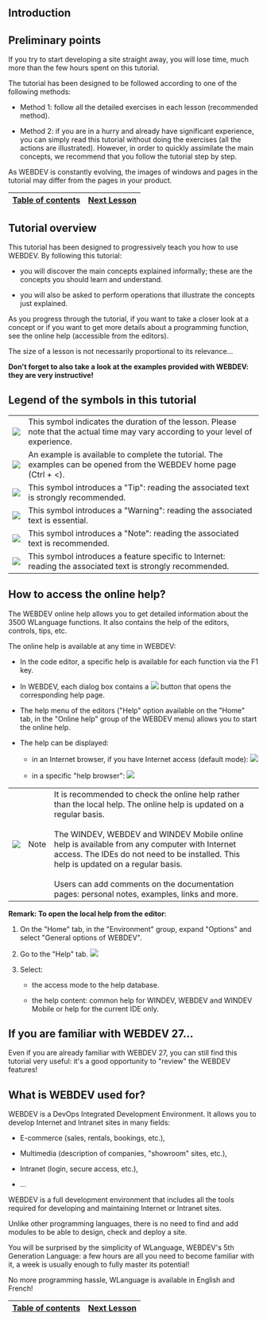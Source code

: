 
## Introduction


<a name="NOTE1"></a>
<a name="NOTE1_1"></a>


## Preliminary points
<a name="preliminary_points_ELTTEXTE000205"></a>


If you try to start developing a site straight away, you will lose time, much more than the few hours spent on this tutorial.

The tutorial has been designed to be followed according to one of the following methods:

- Method 1: follow all the detailed exercises in each lesson (recommended method).

- Method 2: if you are in a hurry and already have significant experience, you can simply read this tutorial without doing the exercises (all the actions are illustrated). However, in order to quickly assimilate the main concepts, we recommend that you follow the tutorial step by step.




As WEBDEV is constantly evolving, the images of windows and pages in the tutorial may differ from the pages in your product.


| [Table of contents](../TutoWB/1410087510.md) | [Next Lesson](../TutoWB/1410087404.md) |
| --- | --- |





<a name="NOTE2"></a>
<a name="NOTE2_1"></a>


## Tutorial overview
<a name="tutorial_overview_ELTTEXTE000245"></a>
This tutorial has been designed to progressively teach you how to use WEBDEV. By following this tutorial:

- you will discover the main concepts explained informally; these are the concepts you should learn and understand.

- you will also be asked to perform operations that illustrate the concepts just explained.




As you progress through the tutorial, if you want to take a closer look at a concept or if you want to get more details about a programming function, see the online help (accessible from the editors).

The size of a lesson is not necessarily proportional to its relevance...

**Don't forget to also take a look at the examples provided with WEBDEV: they are very instructive!** 

<a name="NOTE3"></a>
<a name="NOTE3_1"></a>


## Legend of the symbols in this tutorial
<a name="legend_the_symbols_this_tutorial_ELTTEXTE000269"></a>



|   |   |
| --- | --- |
| ![](https://doc.pcsoft.fr/en-US/images/image.awp?langid=3&name=dur%E9e.png)<br> | This symbol indicates the duration of the lesson. Please note that the actual time may vary according to your level of experience. |
| ![](https://doc.pcsoft.fr/en-US/images/image.awp?langid=3&name=exemple-WB.png)<br> | An example is available to complete the tutorial. The examples can be opened from the WEBDEV home page (Ctrl + &lt;). |
| ![](https://doc.pcsoft.fr/en-US/images/image.awp?langid=3&name=astuce.png)<br> | This symbol introduces a "Tip": reading the associated text is strongly recommended. |
| ![](https://doc.pcsoft.fr/en-US/images/image.awp?langid=3&name=avertissement.png)<br> | This symbol introduces a "Warning": reading the associated text is essential. |
| ![](https://doc.pcsoft.fr/en-US/images/image.awp?langid=3&name=note.png)<br> | This symbol introduces a "Note": reading the associated text is recommended. |
| ![](https://doc.pcsoft.fr/en-US/images/image.awp?langid=3&name=internet.png)<br> | This symbol introduces a feature specific to Internet: reading the associated text is strongly recommended. |



<a name="NOTE4"></a>
<a name="NOTE4_1"></a>


## How to access the online help?
<a name="how_access_the_online_help_ELTTEXTE000311"></a>
The WEBDEV online help allows you to get detailed information about the 3500 WLanguage functions. It also contains the help of the editors, controls, tips, etc.

The online help is available at any time in WEBDEV:

- In the code editor, a specific help is available for each function via the F1 key.

- In WEBDEV, each dialog box contains a ![](https://doc.pcsoft.fr/en-US/images/image.awp?langid=3&name=P1_Options%20Acc%E8s%20Aide%20WB%201.jpg)
 button that opens the corresponding help page.

- The help menu of the editors ("Help" option available on the "Home" tab, in the "Online help" group of the WEBDEV menu) allows you to start the online help.




- The help can be displayed:

	- in an Internet browser, if you have Internet access (default mode): 
![](https://doc.pcsoft.fr/en-US/images/image.awp?langid=3&name=P1_Page%20info%20WB%20-%20EnLigne.jpg&type=thumb)


	- in a specific "help browser": 
![](https://doc.pcsoft.fr/en-US/images/image.awp?langid=3&name=P1_Page%20info%20WB%20-%20Browser.jpg&type=thumb)




|   |   |   |
| --- | --- | --- |
| ![](https://doc.pcsoft.fr/en-US/images/image.awp?langid=3&name=note.png)<br> | Note | It is recommended to check the online help rather than the local help. The online help is updated on a regular basis. <br><br>The WINDEV, WEBDEV and WINDEV Mobile online help is available from any computer with Internet access. The IDEs do not need to be installed. This help is updated on a regular basis.<br><br>Users can add comments on the documentation pages: personal notes, examples, links and more. |



**Remark: To open the local help from the editor**:

1. On the "Home" tab, in the "Environment" group, expand "Options" and select "General options of WEBDEV".

2. Go to the "Help" tab. 
![](https://doc.pcsoft.fr/en-US/images/image.awp?langid=3&name=P1_Options%20Acc%E8s%20Aide%20WB.jpg&type=thumb)


3. Select: 

	- the access mode to the help database. 

	- the help content: common help for WINDEV, WEBDEV and WINDEV Mobile or help for the current IDE only.







<a name="NOTE5"></a>
<a name="NOTE5_1"></a>


## If you are familiar with WEBDEV 27...
<a name="you_are_familiar_with_webdev_27_ELTTEXTE000353"></a>
Even if you are already familiar with WEBDEV 27, you can still find this tutorial very useful: it's a good opportunity to "review" the WEBDEV features!

<a name="NOTE6"></a>
<a name="NOTE6_1"></a>


## What is WEBDEV used for?
<a name="what_webdev_used_for_ELTTEXTE000377"></a>
WEBDEV is a DevOps Integrated Development Environment. It allows you to develop Internet and Intranet sites in many fields:

- E-commerce (sales, rentals, bookings, etc.),

- Multimedia (description of companies, "showroom" sites, etc.),

- Intranet (login, secure access, etc.),

- ...




WEBDEV is a full development environment that includes all the tools required for developing and maintaining Internet or Intranet sites.

Unlike other programming languages, there is no need to find and add modules to be able to design, check and deploy a site.

You will be surprised by the simplicity of WLanguage, WEBDEV's 5th Generation Language: a few hours are all you need to become familiar with it, a week is usually enough to fully master its potential!

No more programming hassle, WLanguage is available in English and French!


| [Table of contents](../TutoWB/1410087510.md) | [Next Lesson](../TutoWB/1410087404.md) |
| --- | --- |






